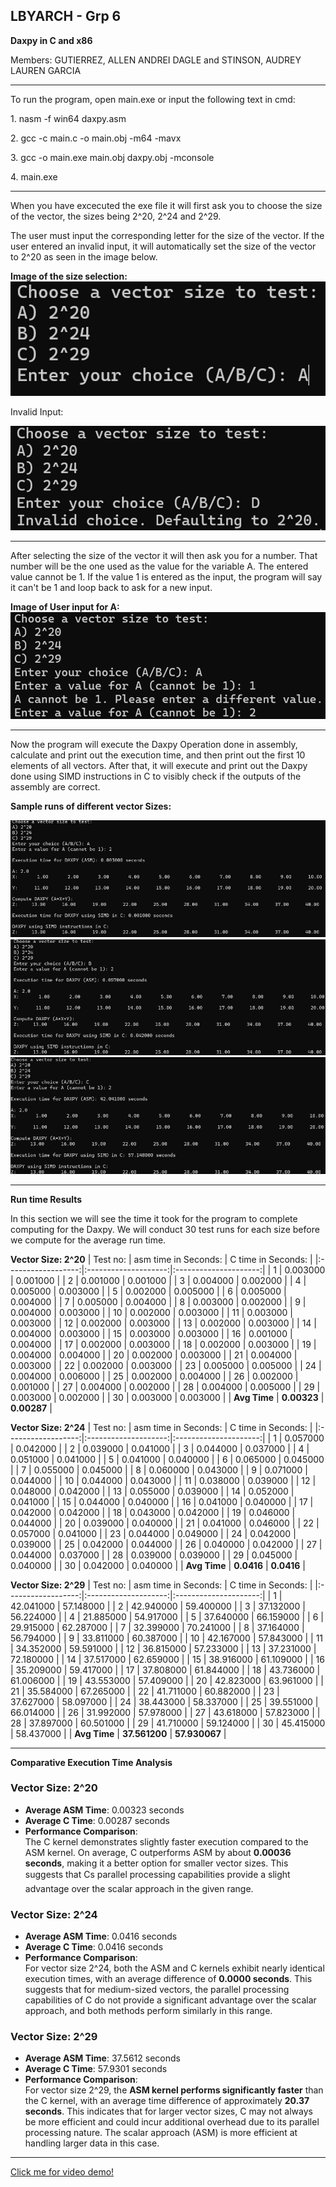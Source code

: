 ## LBYARCH - Grp 6
**Daxpy in C and x86**
<p>Members: GUTIERREZ, ALLEN ANDREI DAGLE and STINSON, AUDREY LAUREN GARCIA</p>

***
<p>To run the program, open main.exe or input the following text in cmd:</p>
<p>1. nasm -f win64 daxpy.asm</p>
<p>2. gcc -c main.c -o main.obj -m64 -mavx </p>
<p>3. gcc -o main.exe main.obj daxpy.obj -mconsole</p>
<p>4. main.exe</p>

***
<p>When you have excecuted the exe file it will first ask you to choose the size of the vector, the sizes being 2^20, 2^24 and 2^29.</p>
<p>The user must input the corresponding letter for the size of the vector. If the user entered an invalid input, it will automatically set the size of the vector to 2^20 as seen in the image below.</p>

**Image of the size selection:**
![Logo](Images/MPpic1.png)
<p>Invalid Input:</p>

![Logo](Images/MPpic2.png)
***
<p>After selecting the size of the vector it will then ask you for a number. That number will be the one used as the value for the variable A. The entered value cannot be 1. If the value 1 is entered as the input, the program will say it can't be 1 and loop back to ask for a new input.</p>

**Image of User input for A:**
![Logo](Images/MPpic3.png)
***
<p>Now the program will execute the Daxpy Operation done in assembly, calculate and print out the execution time, and then print out the first 10 elements of all vectors. After that, it will execute and print out the Daxpy done using SIMD instructions in C to visibly check if the outputs of the assembly are correct.</p>

**Sample runs of different vector Sizes:**

![Logo](Images/MPpic4.png)
![Logo](Images/MPpic5.png)
![Logo](Images/MPpic6.png)

***
**Run time Results**
<p>In this section we will see the time it took for the program to complete computing for the Daxpy. We will conduct 30 test runs for each size before we compute for the average run time.</p>

**Vector Size: 2^20**
| Test no:           | asm time in Seconds: | C time in Seconds: |
|:------------------:|:--------------------:|:---------------------:|
| 1                  | 0.003000             | 0.001000              |
| 2                  | 0.001000             | 0.001000              |
| 3                  | 0.004000             | 0.002000                    |
| 4                  | 0.005000                   | 0.003000                    |
| 5                  | 0.002000                   | 0.005000                    |
| 6                  | 0.005000                   | 0.004000                    |
| 7                  | 0.005000                   | 0.004000                    |
| 8                  | 0.003000                   | 0.002000                    |
| 9                  | 0.004000                   | 0.003000                    |
| 10                 | 0.002000                   | 0.003000                    |
| 11                 | 0.003000                   | 0.003000                    |
| 12                 | 0.002000                   | 0.003000                    |
| 13                 | 0.002000                   | 0.003000                    |
| 14                 | 0.004000                   | 0.003000                    |
| 15                 | 0.003000                   | 0.003000                    |
| 16                 | 0.001000                   | 0.004000                    |
| 17                 | 0.002000                   | 0.003000                    |
| 18                 | 0.002000                   | 0.003000                    |
| 19                 | 0.004000                   | 0.004000                    |
| 20                 | 0.002000                   | 0.003000                    |
| 21                 | 0.004000                   | 0.003000                    |
| 22                 | 0.002000                   | 0.003000                    |
| 23                 | 0.005000                   | 0.005000                    |
| 24                 | 0.004000                   | 0.006000                    |
| 25                 | 0.002000                   | 0.004000                    |
| 26                 | 0.002000                   | 0.001000                    |
| 27                 | 0.004000                   | 0.002000                    |
| 28                 | 0.004000                   | 0.005000                    |
| 29                 | 0.003000                   | 0.002000                    |
| 30                 | 0.003000                   | 0.003000                    |
| **Avg Time**           | **0.00323**                   | **0.00287**                    |

**Vector Size: 2^24**
| Test no:           | asm time in Seconds: | C time in Seconds: |
|:------------------:|:--------------------:|:---------------------:|
| 1                  | 0.057000             | 0.042000              |
| 2                  | 0.039000             | 0.041000              |
| 3                  | 0.044000             | 0.037000                    |
| 4                  | 0.051000                   | 0.041000                    |
| 5                  | 0.041000                   | 0.040000                    |
| 6                  | 0.065000                   | 0.045000                    |
| 7                  | 0.055000                   | 0.045000                    |
| 8                  | 0.060000                   | 0.043000                    |
| 9                  | 0.071000                   | 0.044000                    |
| 10                 | 0.044000                   | 0.043000                    |
| 11                 | 0.038000                   | 0.039000                    |
| 12                 | 0.048000                   | 0.042000                    |
| 13                 | 0.055000                   | 0.039000                    |
| 14                 | 0.052000                   | 0.041000                   |
| 15                 | 0.044000                     | 0.040000                       |
| 16                 | 0.041000                     | 0.040000                       |
| 17                 | 0.042000                     | 0.042000                       |
| 18                 | 0.043000                     | 0.042000                       |
| 19                 | 0.046000                     | 0.044000                       |
| 20                 | 0.039000                     | 0.040000                       |
| 21                 | 0.041000                     | 0.046000                       |
| 22                 | 0.057000                     | 0.041000                       |
| 23                 | 0.044000                     | 0.049000                       |
| 24                 | 0.042000                     | 0.039000                       |
| 25                 | 0.042000                     | 0.044000                       |
| 26                 | 0.040000                     | 0.042000                       |
| 27                 | 0.044000                     | 0.037000                       |
| 28                 | 0.039000                     | 0.039000                       |
| 29                 | 0.045000                     | 0.040000                       |
| 30                 | 0.042000                     | 0.040000                       |
| **Avg Time**           | **0.0416**                   | **0.0416**                    |

**Vector Size: 2^29**
| Test no:           | asm time in Seconds: | C time in Seconds: |
|:------------------:|:--------------------:|:---------------------:|
| 1                  | 42.041000                     | 57.148000                       |
| 2                  | 42.940000                     | 59.400000                       |
| 3                  | 37.132000                     | 56.224000                       |
| 4                  | 21.885000                     | 54.917000                       |
| 5                  | 37.640000                     | 66.159000                       |
| 6                  | 29.915000                     | 62.287000                       |
| 7                  | 32.399000                     | 70.241000                       |
| 8                  | 37.164000                     | 56.794000                       |
| 9                  | 33.811000                     | 60.387000                       |
| 10                 | 42.167000                     | 57.843000                       |
| 11                 | 34.352000                     | 59.591000                       |
| 12                 | 36.815000                     | 57.233000                       |
| 13                 | 37.231000                     | 72.180000                       |
| 14                 | 37.517000                     | 62.659000                       |
| 15                 | 38.916000                     | 61.109000                       |
| 16                 | 35.209000                     | 59.417000                       |
| 17                 | 37.808000                     | 61.844000                       |
| 18                 | 43.736000                     | 61.006000                       |
| 19                 | 43.553000                     | 57.409000                       |
| 20                 | 42.823000                     | 63.961000                       |
| 21                 | 35.584000                     | 67.265000                       |
| 22                 | 41.711000                     | 60.882000                       |
| 23                 | 37.627000                     | 58.097000                       |
| 24                 | 38.443000                     | 58.337000                       |
| 25                 | 39.551000                     | 66.014000                       |
| 26                 | 31.992000                     | 57.978000                       |
| 27                 | 43.618000                     | 57.823000                       |
| 28                 | 37.897000                     | 60.501000                       |
| 29                 | 41.710000                     | 59.124000                       |
| 30                 | 45.415000                     | 58.437000                       |
| **Avg Time**       | **37.561200**                 | **57.930067**                   |

***
**Comparative Execution Time Analysis**
### Vector Size: 2^20

- **Average ASM Time**: 0.00323 seconds
- **Average C Time**: 0.00287 seconds
- **Performance Comparison**:  
  The C kernel demonstrates slightly faster execution compared to the ASM kernel. On average, C outperforms ASM by about **0.00036 seconds**, making it a better option for smaller vector sizes. This suggests that Cs parallel processing capabilities provide a slight advantage over the scalar approach in the given range.

### Vector Size: 2^24

- **Average ASM Time**: 0.0416 seconds
- **Average C Time**: 0.0416 seconds
- **Performance Comparison**:  
  For vector size 2^24, both the ASM and C kernels exhibit nearly identical execution times, with an average difference of **0.0000 seconds**. This suggests that for medium-sized vectors, the parallel processing capabilities of C do not provide a significant advantage over the scalar approach, and both methods perform similarly in this range.

### Vector Size: 2^29

- **Average ASM Time**: 37.5612 seconds
- **Average C Time**: 57.9301 seconds
- **Performance Comparison**:  
  For vector size 2^29, the **ASM kernel performs significantly faster** than the C kernel, with an average time difference of approximately **20.37 seconds**. This indicates that for larger vector sizes, C may not always be more efficient and could incur additional overhead due to its parallel processing nature. The scalar approach (ASM) is more efficient at handling larger data in this case.
***
[Click me for video demo!]([https://www.example.com/article](https://drive.google.com/file/d/1CuY-Gxv6iPpd-i07MLN3UYOumUeLCS0S/view?usp=sharing))


